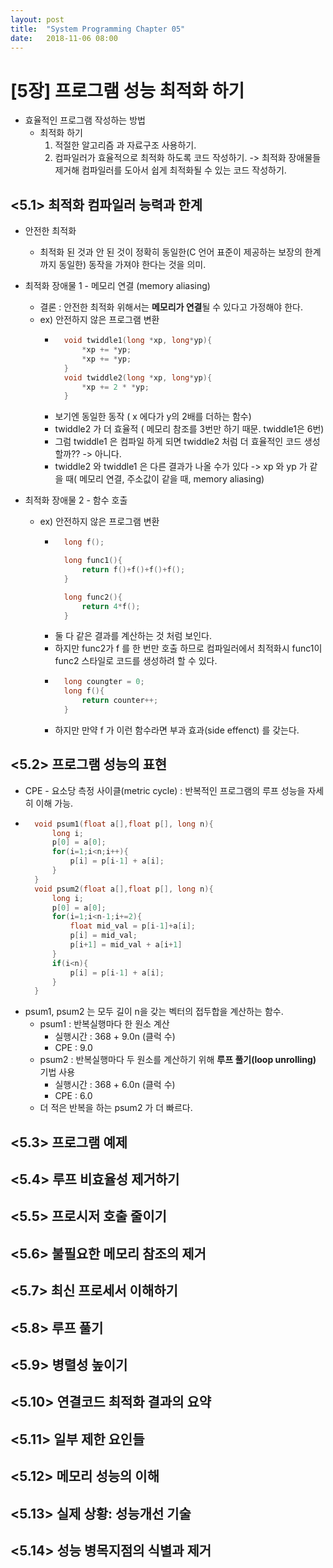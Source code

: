 ```yaml
---
layout: post
title:  "System Programming Chapter 05"
date:   2018-11-06 08:00
---
```


# [5장] 프로그램 성능 최적화 하기
* 효율적인 프로그램 작성하는 방법
    - 최적화 하기
        1. 적절한 알고리즘 과 자료구조 사용하기.
        2. 컴파일러가 효율적으로 최적화 하도록 코드 작성하기. -> 최적화 장애물들 제거해 컴파일러를 도아서 쉽게 최적화될 수 있는 코드 작성하기.
## <5.1> 최적화 컴파일러 능력과 한계
* 안전한 최적화
    - 최적화 된 것과 안 된 것이 정확히 동일한(C 언어 표준이 제공하는 보장의 한계까지 동일한) 동작을 가져야 한다는 것을 의미.
* 최적화 장애물 1 - 메모리 연결 (memory aliasing)
    - 결론 : 안전한 최적화 위해서는 **메모리가 연결**될 수 있다고 가정해야 한다.
    - ex) 안전하지 않은 프로그램 변환
        * ``` c
            void twiddle1(long *xp, long*yp){
                *xp += *yp;
                *xp += *yp;
            }    
            void twiddle2(long *xp, long*yp){
                *xp += 2 * *yp;
            }
        * 보기엔 동일한 동작 ( x 에다가 y의 2배를 더하는 함수)
        * twiddle2 가 더 효율적 ( 메모리 참조를 3번만 하기 때문. twiddle1은 6번)
        * 그럼 twiddle1 은 컴파일 하게 되면 twiddle2 처럼 더 효율적인 코드 생성할까?? -> 아니다.
        * twiddle2 와 twiddle1 은 다른 결과가 나올 수가 있다 -> xp 와 yp 가 같을 때( 메모리 연결, 주소값이 같을 때, memory aliasing)

* 최적화 장애물 2 - 함수 호출
    - ex) 안전하지 않은 프로그램 변환
        * ``` c
            long f();

            long func1(){
                return f()+f()+f()+f();
            }

            long func2(){
                return 4*f();
            }
        * 둘 다 같은 결과를 계산하는 것 처럼 보인다.
        * 하지만 func2가 f 를 한 번만 호출 하므로 컴파일러에서 최적화시 func1이 func2 스타일로 코드를 생성하려 할 수 있다.
        * ``` c
            long coungter = 0;
            long f(){
                return counter++;
            }
        * 하지만 만약 f 가 이런 함수라면 부과 효과(side effenct) 를 갖는다.
## <5.2> 프로그램 성능의 표현
* CPE - 요소당 측정 사이클(metric cycle) : 반복적인 프로그램의 루프 성능을 자세히 이해 가능.
* ``` c
    void psum1(float a[],float p[], long n){
        long i;
        p[0] = a[0];
        for(i=1;i<n;i++){
            p[i] = p[i-1] + a[i];
        }
    }
    void psum2(float a[],float p[], long n){
        long i;
        p[0] = a[0];
        for(i=1;i<n-1;i+=2){
            float mid_val = p[i-1]+a[i];
            p[i] = mid_val;
            p[i+1] = mid_val + a[i+1]
        }
        if(i<n){
            p[i] = p[i-1] + a[i];
        }
    }
* psum1, psum2 는 모두 길이 n을 갖는 벡터의 접두합을 계산하는 함수.
    - psum1 : 반복실행마다 한 원소 계산
        - 실행시간 : 368 + 9.0n (클럭 수)
        - CPE : 9.0
    - psum2 : 반복실행마다 두 원소를 계산하기 위해 **루프 풀기(loop unrolling)** 기법 사용
        - 실행시간 : 368 + 6.0n (클럭 수)
        - CPE : 6.0
    - 더 적은 반복을 하는 psum2 가 더 빠르다.
    
## <5.3> 프로그램 예제
## <5.4> 루프 비효율성 제거하기
## <5.5> 프로시저 호출 줄이기
## <5.6> 불필요한 메모리 참조의 제거
## <5.7> 최신 프로세서 이해하기
## <5.8> 루프 풀기
## <5.9> 병렬성 높이기
## <5.10> 연결코드 최적화 결과의 요약
## <5.11> 일부 제한 요인들
## <5.12> 메모리 성능의 이해
## <5.13> 실제 상황: 성능개선 기술
## <5.14> 성능 병목지점의 식별과 제거